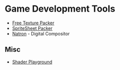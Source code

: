 # Game Development Tools

- [Free Texture Packer](http://free-tex-packer.com/)
- [SpriteSheet Packer](http://amakaseev.github.io/sprite-sheet-packer/)
- [Natron](https://natrongithub.github.io/) - Digital Compositor

## Misc

- [Shader Playground](http://shader-playground.timjones.io/)
